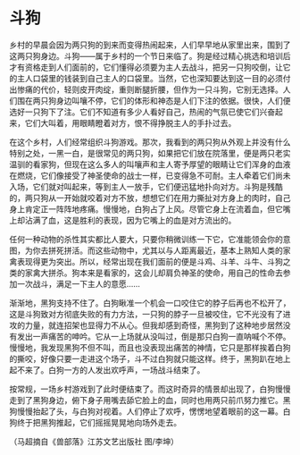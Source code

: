 # 斗狗

乡村的早晨会因为两只狗的到来而变得热闹起来，人们早早地从家里出来，围到了这两只狗身边。斗狗——属于乡村的一个节日来临了。狗是经过精心挑选和培训后才有资格走到人们面前的，它们懂得必须要为主人去战斗，把另一只狗咬倒，让它的主人口袋里的钱装到自己主人的口袋里。当然，它也深知要达到这一目的必须付出惨痛的代价，轻则皮开肉绽，重则断腿折腰，但作为一只斗狗，它别无选择。人们围在两只狗身边叫嚷不停，它们的体形和神态是人们下注的依据。很快，人们便选好一只狗下了注。它们不知道有多少人看好自己，热闹的气氛已使它们兴奋起来，它们大叫着，用眼睛瞪着对方，恨不得挣脱主人的手扑过去。 

在这个乡村，人们经常组织斗狗游戏。那次，我看到的两只狗从外观上并没有什么特别之处，一黑一白，是很常见的两只狗，如果把它们放在院落里，便是两只老实温驯的看家狗，但现在这么多人的叫嚷声和主人寄予厚望的眼睛让它们浑身的血液在燃烧，它们像接受了神圣使命的战士一样，已变得急不可耐。主人牵着它们尚未入场，它们就对叫起来，等到主人一放手，它们便迅猛地扑向对方。斗狗是残酷的，两只狗从一开始就咬着对方不放，想想它们在用力撕扯对方身上的肉时，自己身上肯定正一阵阵地疼痛。慢慢地，白狗占了上风。尽管它身上在流着血，但它嘴上却沾满了血，这是胜利的表现，因为它嘴上的血是对方流出的。 

任何一种动物的杀性其实都比人要大，只要你稍微训练一下它，它准能领会你的意图，为你去拼死拼活。而这些动物中，尤其以与人距离最近，基本上熟知人类的家禽表现得更为突出。所以，经常出现在我们面前的便是斗鸡、斗羊、斗牛、斗狗之类的家禽大拼杀。狗本来是看家的，这会儿却肩负神圣的使命，用自己的性命去参加一次战斗，满足一下主人的意愿…… 

渐渐地，黑狗支持不住了。白狗瞅准一个机会一口咬住它的脖子后再也不松开了，这是斗狗致对方彻底失败的有力方法，一只狗的脖子一旦被咬住，它不光没有了进攻的力量，就连招架也显得力不从心。但我却感到奇怪，黑狗到了这种地步居然没有发出一声痛苦的呻吟。它从一上场就从没叫过，倒是那只白狗一直呐喊个不停。慢慢地，我发现黑狗不但不叫，而且也没表现出痛苦的神情，它只是那样挨着白狗的撕咬，好像只要一走进这个场子，斗不过白狗就只能这样。终于，黑狗趴在地上起不来了。白狗一方的人发出欢呼声，一场战斗结束了。 

按常规，一场乡村游戏到了此时便结束了。而这时奇异的情景却出现了，白狗慢慢走到了黑狗身边，俯下身子用嘴去舔它脸上的血，同时也用两只前爪努力推它。黑狗慢慢抬起了头，与白狗对视着。人们停止了欢呼，愣愣地望着眼前的这一幕。白狗终于把黑狗推起，它们摇摇晃晃地向场外走去。 

（马超摘自《兽部落》江苏文艺出版社 图/李坤）